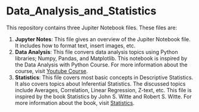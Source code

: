 # Data_Analysis_and_Statistics
This repository contains three Jupiter Notebook files. These files are:
1. **Jupyter Notes**: This file gives an overview of the Jupiter Notebook file. It includes how to format text, insert images, etc.
2. **Data Analysis**: This file convers data analysis topics using Python libraries; Numpy, Pandas, and Matplotlib. This notebook is inspired by the Data Analysis with Python Course. For more information about the course, visit [Youtube Course](https://www.youtube.com/watch?v=r-uOLxNrNk8).
3. **Statistics**: This file covers most basic concepts in Descriptive Statistics. It also covers topics about Inferential Statistics. The discussed topics include Averages, Correlation, Linear Regression, Z-text, etc. This file is inspired by the book Statistics by John S. Witte and Robert S. Witte. For more information about the book, visit [Statistics](https://books.google.com.ag/books?id=KcxjDwAAQBAJ&printsec=frontcover&source=gbs_vpt_read#v=onepage&q&f=false). 
